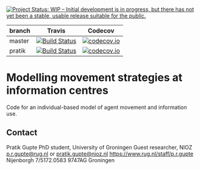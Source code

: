 <!-- badges: start -->

[![Project Status: WIP – Initial development is in progress, but there has not yet been a stable, usable release suitable for the public.](https://www.repostatus.org/badges/latest/wip.svg)](https://www.repostatus.org/#wip)

branch|Travis|Codecov
---|---|---
master|[![Build Status](https://travis-ci.org/pratikunterwegs/sim_Infomove.svg?branch=master)](https://travis-ci.org/pratikunterwegs/sim_Infomove)|[![codecov.io](https://codecov.io/github/pratikunterwegs/sim_Infomove/coverage.svg?branch=master)](https://codecov.io/github/pratikunterwegs/sim_Infomove/branch/master)
pratik|[![Build Status](https://travis-ci.org/pratikunterwegs/sim_Infomove.svg?branch=pratik)](https://travis-ci.org/pratikunterwegs/sim_Infomove)|[![codecov.io](https://codecov.io/github/pratikunterwegs/sim_Infomove/coverage.svg?branch=pratik)](https://codecov.io/github/pratikunterwegs/sim_Infomove/branch/pratik)
<!-- badges: end -->

# Modelling movement strategies at information centres

Code for an individual-based model of agent movement and information use.

## Contact

Pratik Gupte
PhD student, University of Groningen
Guest researcher, NIOZ
p.r.gupte@rug.nl or pratik.gupte@nioz.nl
https://www.rug.nl/staff/p.r.gupte
Nijenborgh 7/5172.0583 9747AG Groningen
